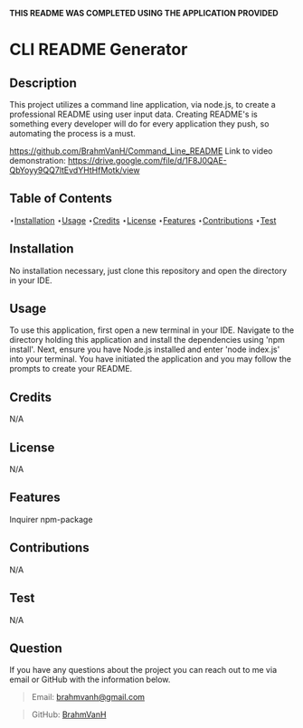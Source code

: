 **THIS README WAS COMPLETED USING THE APPLICATION PROVIDED**
# CLI README Generator


  
  ## Description 
  
  This project utilizes a command line application, via node.js, to create a professional README using user input data. Creating README's is something every developer will do for every application they push, so automating the process is a must.

  https://github.com/BrahmVanH/Command_Line_README
  Link to video demonstration: https://drive.google.com/file/d/1F8J0QAE-QbYoyy9QQ7ltEvdYHtHfMotk/view
  
  ## Table of Contents

  ⋆[Installation](#Installation)
  ⋆[Usage](#Usage)
  ⋆[Credits](#Credits)
  ⋆[License](#License)
  ⋆[Features](#Features)
  ⋆[Contributions](#Contributions)
  ⋆[Test](#Contributions)

  ## Installation 

  No installation necessary, just clone this repository and open the directory in your IDE.

  ## Usage

  To use this application, first open a new terminal in your IDE. Navigate to the directory holding this application and install the dependencies using 'npm install'. Next, ensure you have Node.js installed and enter 'node index.js' into your terminal. You have initiated the application and you  may follow the prompts to create your README.

  ## Credits 

  N/A

  ## License

  N/A
  
  ## Features

  Inquirer npm-package

  ## Contributions

  N/A

  ## Test

  N/A

  ## Question

  If you have any questions about the project you can reach out to me via email or GitHub with the information below. 

  >Email: brahmvanh@gmail.com 

  >GitHub: [BrahmVanH](https://github.com/BrahmVanH)


